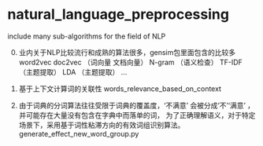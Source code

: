 # natural_language_preprocessing
include many sub-algorithms for the field of NLP

0. 业内关于NLP比较流行和成熟的算法很多，gensim包里面包含的比较多
word2vec doc2vec （词向量  文档向量）
N-gram （语义检查）
TF-IDF （主题提取）
LDA （主题提取）
...

1. 基于上下文计算词的关联性
words_relevance_based_on_context

2. 由于词典的分词算法往往受限于词典的覆盖度，‘不满意’ 会被分成‘不’‘满意’ ，并可能存在大量没有包含在字典中而落单的词，
为了正确理解语义，对于特定场景下，采用基于词性粘滞方向的有效词组识别算法。
generate_effect_new_word_group.py



